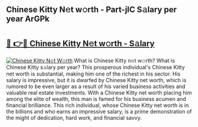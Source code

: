 ## Chinese Kitty N𝚎t w𝚘rth - Part-jIC S𝚊lary per year ArGPk

# <h2><a href="http://gc4mpyg.nevu.top/?p=Chinese+Kitty">🔗 👉🔴 Chinese Kitty N𝚎t w𝚘rth - S𝚊lary</a></h2>

[![Chinese Kitty N𝚎t W𝚘rth](https://i.imgur.com/Oavwk0R.jpeg)](http://gc4mpyg.nevu.top/?p=Chinese+Kitty)
What is Chinese Kitty n𝚎t w𝚘rth? What is Chinese Kitty s𝚊lary per year?
This prosperous individual's Chinese Kitty net worth is substantial, making him one of the richest in his sector. His salary is impressive, but it is dwarfed by Chinese Kitty net worth, which is rumored to be even larger as a result of his varied business activities and valuable real estate investments. With a Chinese Kitty net worth placing him among the elite of wealth, this man is famed for his business acumen and financial brilliance. This rich individual, whose Chinese Kitty net worth is in the billions and who earns an impressive salary, is a prime demonstration of the might of dedication, hard work, and financial savvy.
